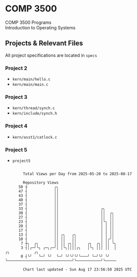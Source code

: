# COMP 3500
COMP 3500 Programs  
Introduction to Operating Systems  
## Projects & Relevant Files
All project specifications are located in `specs`
### Project 2
- `kern/main/hello.c`
- `kern/main/main.c`
### Project 3
- `kern/thread/synch.c`
- `kern/include/synch.h`
### Project 4
- `kern/asst1/catlock.c`
### Project 5
- `project5`

```

        Total Views per Day from 2025-05-20 to 2025-08-17

        Repository Views
      50 ┼            ╭╮
      47 ┤            ││
      43 ┤            ││
      40 ┤            ││
      37 ┤            ││
      33 ┤            ││                   ╭╮
      30 ┤            ││                   ││  ╭╮
      27 ┤            ││                   ││  ││
      23 ┤            ││                   │╰╮ ││
      20 ┤            ││                   │ │ ││
      17 ┤            ││                   │ │ ││
      13 ┤            ││ ╭╮   ╭╮           │ │ ││
      10 ┤            ││ ││   ││           │ │╭╯│
       7 ┼╮  ╭╮       ││ ││ ╭╮││     ╭╮  ╭╮│ ││ ╰╮
       3 ┤│╭─╯╰╮ ╭─╮╭─╯│ │╰╮││││╭╮   │╰╮ │││ ││  │                             ╭╮           ╭╮
       0 ┤╰╯   ╰─╯ ╰╯  ╰─╯ ╰╯╰╯╰╯╰───╯ ╰─╯╰╯ ╰╯  ╰─────────────────────────────╯╰───────────╯╰─────

        Chart last updated - Sun Aug 17 23:56:50 2025 UTC
        
```
